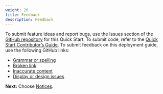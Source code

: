 ```yaml
---
weight: 20
title: Feedback
description: Feedback
---
```


To submit feature ideas and report bugs, use the Issues section of the [GitHub repository](https://public-github-repository-link) for this Quick Start. To submit code, refer to the [Quick Start Contributor’s Guide](https://link-to-reference-guide). To submit feedback on this deployment guide, use the following GitHub links:

* [Grammar or spelling](https-link)
* [Broken link](https-link)
* [Inaccurate content](https-link)
* [Display or design issues](https-link)



**Next:** Choose [Notices](/notices/index.html).